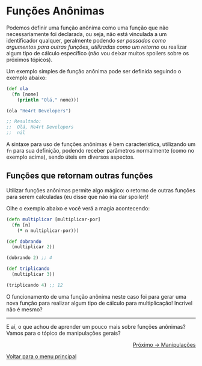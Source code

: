 # Funções Anônimas

Podemos definir uma função anônima como uma função que não necessariamente foi declarada, ou seja, não está vinculada a um identificador qualquer, geralmente podendo *ser passados como argumentos para outras funções*, *utilizadas como um retorno* ou realizar algum tipo de cálculo específico (não vou deixar muitos spoilers sobre os próximos tópicos).

Um exemplo simples de função anônima pode ser definida seguindo o exemplo abaixo:

```clojure
(def ola
  (fn [nome]
    (println "Olá," nome)))

(ola "He4rt Developers")

;; Resultado:
;;  Olá, He4rt Developers
;;  nil
```

A sintaxe para uso de funções anônimas é bem característica, utilizando um `fn` para sua definição, podendo receber parâmetros normalmente (como no exemplo acima), sendo úteis em diversos aspectos.

## Funções que retornam outras funções

Utilizar funções anônimas permite algo mágico: o retorno de outras funções para serem calculadas (eu disse que não iria dar spoiler)!

Olhe o exemplo abaixo e você verá a magia acontecendo:

```clojure
(defn multiplicar [multiplicar-por]
  (fn [n]
    (* n multiplicar-por)))

(def dobrando
  (multiplicar 2))

(dobrando 2) ;; 4

(def triplicando
  (multiplicar 3))

(triplicando 4) ;; 12
```

O funcionamento de uma função anônima neste caso foi para gerar uma nova função para realizar algum tipo de cálculo para multiplicação! Incrível não é mesmo?

---

E aí, o que achou de aprender um pouco mais sobre funções anônimas? Vamos para o tópico de manipulações gerais?

<p align="right">
  <a href="https://github.com/lanjoni/clojure4noobs/tree/main/content/manipulacoes">Próximo -> Manipulações</a>
</p>

<p align="left">
  <a href="https://github.com/lanjoni/clojure4noobs#roadmap">Voltar para o menu principal</a>
</p>